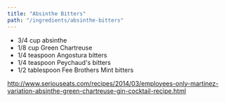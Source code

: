 ```yaml
---
title: "Absinthe Bitters"
path: "/ingredients/absinthe-bitters"
---
```


* 3/4 cup absinthe
* 1/8 cup Green Chartreuse
* 1/4 teaspoon Angostura bitters
* 1/4 teaspoon Peychaud's bitters
* 1/2 tablespoon Fee Brothers Mint bitters

http://www.seriouseats.com/recipes/2014/03/employees-only-martinez-variation-absinthe-green-chartreuse-gin-cocktail-recipe.html
